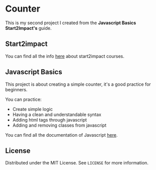 # Counter

This is my second project I created from the **Javascript Basics Start2Impact's** guide.

## Start2impact

You can find all the info [here](https://www.start2impact.it/percorsi/) about start2impact courses.

## Javascript Basics

This project is about creating a simple counter, it's a good practice for beginners.

You can practice:

- Create simple logic
- Having a clean and understandable syntax
- Adding html tags through javascript
- Adding and removing classes from javascript

You can find all the documentation of Javascript [here](https://developer.mozilla.org/en-US/docs/Web/JavaScript?retiredLocale).

## License

Distributed under the MIT License. See `LICENSE` for more information.
